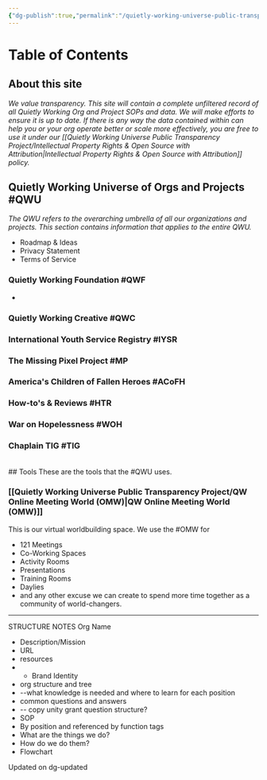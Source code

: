 ```yaml
---
{"dg-publish":true,"permalink":"/quietly-working-universe-public-transparency-project/table-of-contents/","tags":["QWU","QWF","IYSR","MP","ACoFH","HTR","WOH","TIG","gardenEntry","gardenEntry"],"noteIcon":""}
---
```


# Table of Contents

## About this site
*We value transparency. This site will contain a complete unfiltered record of all Quietly Working Org and Project SOPs and data. We will make efforts to ensure it is up to date. If there is any way the data contained within can help you or your org operate better or scale more effectively, you are free to use it under our [[Quietly Working Universe Public Transparency Project/Intellectual Property Rights & Open Source with Attribution\|Intellectual Property Rights & Open Source with Attribution]] policy.*


## Quietly Working Universe of Orgs and Projects #QWU
*The QWU refers to the overarching umbrella of all our organizations and projects. This section contains information that applies to the entire QWU.*
- Roadmap & Ideas
- Privacy Statement
- Terms of Service
### Quietly Working Foundation #QWF
- 
### Quietly Working Creative #QWC
### International Youth Service Registry #IYSR
### The Missing Pixel Project #MP
### America's Children of Fallen Heroes #ACoFH
### How-to's & Reviews #HTR
### War on Hopelessness #WOH
### Chaplain TIG #TIG
<br>
## Tools
These are the tools that the #QWU uses.

### [[Quietly Working Universe Public Transparency Project/QW Online Meeting World (OMW)\|QW Online Meeting World (OMW)]]
This is our virtual worldbuilding space. We use the #OMW for
- 121 Meetings
- Co-Working Spaces
- Activity Rooms
- Presentations
- Training Rooms
- Daylies
- and any other excuse we can create to spend more time together as a community of world-changers.


---

STRUCTURE NOTES
Org Name
- Description/Mission
- URL
- resources
- - Brand Identity 
- org structure and tree
- --what knowledge is needed and where to learn for each position
- common questions and answers
- -- copy unity grant question structure?
- SOP 
- By position and referenced by function tags
- What are the things we do?
- How do we do them?
- Flowchart 

Updated on dg-updated

